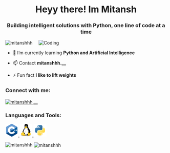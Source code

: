 

<h1 align="center">Heyy there! Im Mitansh</h1>
<h3 align="center">Building intelligent solutions with Python, one line of code at a time</h3>
<img align="right" alt="Coding" width="400" src="https://user-images.githubusercontent.com/74038190/219925470-37670a3b-c3e2-4af7-b468-673c6dd99d16.png">

<p align="left"> <img src="https://komarev.com/ghpvc/?username=mitanshhh&label=Profile%20views&color=0e75b6&style=flat" alt="mitanshhh" /> </p>

- 🌱 I’m currently learning **Python and Artificial Intelligence**

- 📫 Contact **mitanshhh.__**

- ⚡ Fun fact **I like to lift weights**

<h3 align="left">Connect with me:</h3>
<p align="left">
<a href="https://instagram.com/mitanshhh.__" target="blank"><img align="center" src="https://raw.githubusercontent.com/rahuldkjain/github-profile-readme-generator/master/src/images/icons/Social/instagram.svg" alt="mitanshhh.__" height="30" width="40" /></a>
</p>

<h3 align="left">Languages and Tools:</h3>
<p align="left"> <a href="https://www.w3schools.com/cpp/" target="_blank" rel="noreferrer"> <img src="https://raw.githubusercontent.com/devicons/devicon/master/icons/cplusplus/cplusplus-original.svg" alt="cplusplus" width="40" height="40"/> </a> <a href="https://www.linux.org/" target="_blank" rel="noreferrer"> <img src="https://raw.githubusercontent.com/devicons/devicon/master/icons/linux/linux-original.svg" alt="linux" width="40" height="40"/> </a> <a href="https://www.python.org" target="_blank" rel="noreferrer"> <img src="https://raw.githubusercontent.com/devicons/devicon/master/icons/python/python-original.svg" alt="python" width="40" height="40"/> </a> </p>

<p><img align="left" src="https://github-readme-stats.vercel.app/api/top-langs?username=mitanshhh&show_icons=true&locale=en&layout=compact" alt="mitanshhh" /></p>

<p>&nbsp;<img align="center" src="https://github-readme-stats.vercel.app/api?username=mitanshhh&show_icons=true&locale=en" alt="mitanshhh" /></p>
